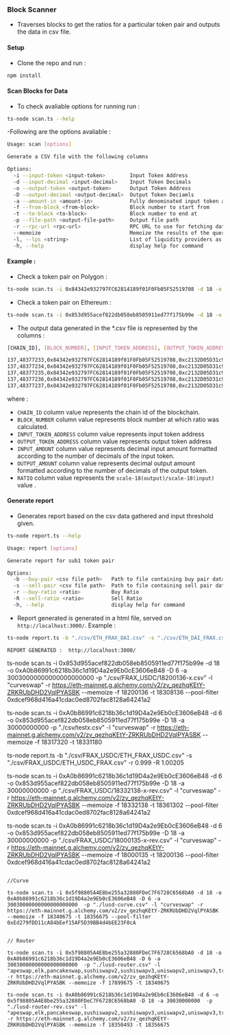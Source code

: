 ### Block Scanner
- Traverses blocks to get the ratios for a particular token pair and outputs the data in csv file. 

#### Setup 
- Clone the repo and run : 
```sh
npm install
``` 
#### Scan Blocks for Data 
- To check avaliable options for running run : 
```sh
ts-node scan.ts --help 
``` 
-Following are the options avaliable : 
```sh
Usage: scan [options]

Generate a CSV file with the following columns

Options:
  -i --input-token <input-token>        Input Token Address
  -d --input-decimal <input-decimal>    Input Token Decimals
  -o --output-token <output-token>      Output Token Address
  -D --output-decimal <output-decimal>  Output Token Deciamls
  -a --amount-in <amount-in>            Fully denominated input token amount. Eg: For 1 USDT having 6 decimals, this will be 1000000
  -f --from-block <from-block>          Block number to start from
  -t --to-block <to-block>              Block number to end at
  -p --file-path <output-file-path>     Output file path
  -r --rpc-url <rpc-url>                RPC URL to use for fetching data.
  --memoize                             Memoize the results of the query.
  -l, --lps <string>                    List of liquidity providers as one quoted string seperated by a comma for each. Example: 'SushiSwapV2,UniswapV3'
  -h, --help                            display help for command
```

#### Example : 
- Check a token pair on Polygon : 
```sh
ts-node scan.ts -i 0x84342e932797FC62814189f01F0Fb05F52519708 -d 18 -o 0xc2132D05D31c914a87C6611C10748AEb04B58e8F -D 6 -a 1000000000000000000 -f 48469533 -t 48469633 -p "./POLYGON_NHT_USDT.csv" -l "sushiswapv2,sushiswapv3,uniswapv2,uniswapv3,quickswap" -r https://polygon.llamarpc.com --memoize 
``` 
- Check a token pair on Ethereum : 
```sh
ts-node scan.ts -i 0x853d955acef822db058eb8505911ed77f175b99e -d 18 -o 0x6B175474E89094C44Da98b954EedeAC495271d0F -D 18 -a 30030000000000000000000 -f 18324137 -t 18331137 -p "./ETEHREUM_FRAX_USDT_1d.csv" -l "apeswap,elk,pancakeswap,sushiswapv2,sushiswapv3,uniswapv2,uniswapv3,trident" -r https://eth-mainnet.g.alchemy.com/v2/zv_qezhqKEtY-ZRKRUbDHD2VqlPYASBK --memoize 
``` 
- The output data generated in the *.csv file is represented by the columns : 
```sh
[CHAIN_ID], [BLOCK_NUMBER], [INPUT_TOKEN_ADDRESS], [OUTPUT_TOKEN_ADDRESS], [INPUT_AMOUNT], [OUTPUT_AMOUNT], [RATIO]

137,48377233,0x84342e932797FC62814189f01F0Fb05F52519708,0xc2132D05D31c914a87C6611C10748AEb04B58e8F,1.0,0.000000000000000254,0.000254
137,48377234,0x84342e932797FC62814189f01F0Fb05F52519708,0xc2132D05D31c914a87C6611C10748AEb04B58e8F,1.0,0.000000000000000254,0.000254
137,48377235,0x84342e932797FC62814189f01F0Fb05F52519708,0xc2132D05D31c914a87C6611C10748AEb04B58e8F,1.0,0.000000000000000254,0.000254
137,48377236,0x84342e932797FC62814189f01F0Fb05F52519708,0xc2132D05D31c914a87C6611C10748AEb04B58e8F,1.0,0.000000000000000254,0.000254
137,48377237,0x84342e932797FC62814189f01F0Fb05F52519708,0xc2132D05D31c914a87C6611C10748AEb04B58e8F,1.0,0.000000000000000254,0.000254
``` 
where :  
- `CHAIN_ID` column value represents the chain id of the blockchain.
- `BLOCK_NUMBER` column value represents block number at which ratio was calculated.
- `INPUT_TOKEN_ADDRESS` column value represents input token address
- `OUTPUT_TOKEN_ADDRESS` column value represents output token address
- `INPUT_AMOUNT` column value represents decimal input amount formatted according to the number of decimals of the input token.
- `OUTPUT_AMOUNT` column value represents decimal output amount formatted according to the number of decimals of the output token.
- `RATIO` column value represents the `scale-18(output)/scale-18(input)` value .


#### Generate report 
- Generates report based on the csv data gathered and input threshold given. 

```sh
ts-node report.ts --help 
``` 
```sh
Usage: report [options]

Generate report for sub1 token pair

Options:
  -b --buy-pair <csv file path>   Path to file containing buy pair data
  -s --sell-pair <csv file path>  Path to file containing sell pair data
  -r --buy-ratio <ratio>          Buy Ratio
  -R --sell-ratio <ratio>         Sell Ratio
  -h, --help                      display help for command
``` 
- Report generated is generated in a html file, served on `http://localhost:3000/`. Example : 
```sh
ts-node report.ts -b "./csv/ETH_FRAX_DAI.csv" -s "./csv/ETH_DAI_FRAX.csv" -r 0.9964 -R 1.0058 
``` 
```
REPORT GENERATED :  http://localhost:3000/ 
``` 

ts-node scan.ts -i 0x853d955acef822db058eb8505911ed77f175b99e -d 18 -o 0xA0b86991c6218b36c1d19D4a2e9Eb0cE3606eB48 -D 6 -a 30030000000000000000000  -p "./csv/FRAX_USDC/18200136-x.csv" -l "curveswap" -r https://eth-mainnet.g.alchemy.com/v2/zv_qezhqKEtY-ZRKRUbDHD2VqlPYASBK --memoize -f 18200136 -t 18308136 --pool-filter 0xdcef968d416a41cdac0ed8702fac8128a64241a2   


ts-node scan.ts -i 0xA0b86991c6218b36c1d19D4a2e9Eb0cE3606eB48 -d 6 -o 0x853d955acef822db058eb8505911ed77f175b99e -D 18 -a 30000000000  -p "./csv/testx.csv" -l "curveswap" -r https://eth-mainnet.g.alchemy.com/v2/zv_qezhqKEtY-ZRKRUbDHD2VqlPYASBK --memoize -f 18317320 -t 18331180 

ts-node report.ts -b "./csv/FRAX_USDC/ETH_FRAX_USDC.csv" -s "./csv/FRAX_USDC/ETH_USDC_FRAX.csv" -r 0.999 -R 1.00205  


ts-node scan.ts -i 0xA0b86991c6218b36c1d19D4a2e9Eb0cE3606eB48 -d 6 -o 0x853d955acef822db058eb8505911ed77f175b99e -D 18 -a 30000000000  -p "./csv/FRAX_USDC/18332138-x-rev.csv" -l "curveswap" -r https://eth-mainnet.g.alchemy.com/v2/zv_qezhqKEtY-ZRKRUbDHD2VqlPYASBK --memoize -f 18332138 -t 18361302 --pool-filter 0xdcef968d416a41cdac0ed8702fac8128a64241a2    

ts-node scan.ts -i 0xA0b86991c6218b36c1d19D4a2e9Eb0cE3606eB48 -d 6 -o 0x853d955acef822db058eb8505911ed77f175b99e -D 18 -a 30000000000  -p "./csv/FRAX_USDC/18000135-x-rev.csv" -l "curveswap" -r https://eth-mainnet.g.alchemy.com/v2/zv_qezhqKEtY-ZRKRUbDHD2VqlPYASBK --memoize -f 18000135 -t 18200136 --pool-filter 0xdcef968d416a41cdac0ed8702fac8128a64241a2   

``` 

//Curve 

ts-node scan.ts -i 0x5f98805A4E8be255a32880FDeC7F6728C6568bA0 -d 18 -o 0xA0b86991c6218b36c1d19D4a2e9Eb0cE3606eB48 -D 6 -a 30030000000000000000000  -p "./lusd-curve.csv" -l "curveswap" -r https://eth-mainnet.g.alchemy.com/v2/zv_qezhqKEtY-ZRKRUbDHD2VqlPYASBK --memoize -f 18340675 -t 18356675 --pool-filter 0xEd279fDD11cA84bEef15AF5D39BB4d4bEE23F0cA


// Router  

ts-node scan.ts -i 0x5f98805A4E8be255a32880FDeC7F6728C6568bA0 -d 18 -o 0xA0b86991c6218b36c1d19D4a2e9Eb0cE3606eB48 -D 6 -a 30030000000000000000000  -p "./lusd-router.csv" -l "apeswap,elk,pancakeswap,sushiswapv2,sushiswapv3,uniswapv2,uniswapv3,trident" -r https://eth-mainnet.g.alchemy.com/v2/zv_qezhqKEtY-ZRKRUbDHD2VqlPYASBK --memoize -f 17899675 -t 18340675 

ts-node scan.ts -i 0xA0b86991c6218b36c1d19D4a2e9Eb0cE3606eB48 -d 6 -o 0x5f98805A4E8be255a32880FDeC7F6728C6568bA0 -D 18 -a 30030000000  -p "./lusd-router-rev.csv" -l "apeswap,elk,pancakeswap,sushiswapv2,sushiswapv3,uniswapv2,uniswapv3,trident" -r https://eth-mainnet.g.alchemy.com/v2/zv_qezhqKEtY-ZRKRUbDHD2VqlPYASBK --memoize -f 18350493 -t 18356675